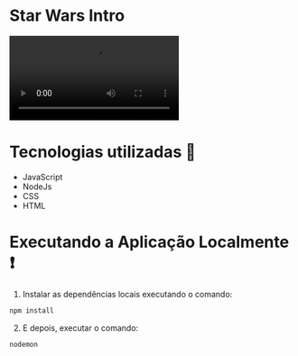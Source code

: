# Star Wars Intro

![introstarwars](video/starwars.mov)

# Tecnologias utilizadas 🚀
- JavaScript
- NodeJs
- CSS 
- HTML
# Executando a Aplicação Localmente ❗️ 

1. Instalar as dependências locais executando o comando:

```bash
npm install
```

2. E depois, executar o comando:

```bash
nodemon
```
